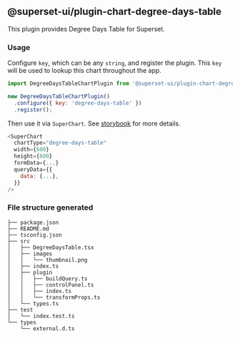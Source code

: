 ## @superset-ui/plugin-chart-degree-days-table



This plugin provides Degree Days Table for Superset.

### Usage

Configure `key`, which can be any `string`, and register the plugin. This `key` will be used to lookup this chart throughout the app.

```js
import DegreeDaysTableChartPlugin from '@superset-ui/plugin-chart-degree-days-table';

new DegreeDaysTableChartPlugin()
  .configure({ key: 'degree-days-table' })
  .register();
```

Then use it via `SuperChart`. See [storybook](https://apache-superset.github.io/superset-ui/?selectedKind=plugin-chart-degree-days-table) for more details.

```js
<SuperChart
  chartType="degree-days-table"
  width={600}
  height={600}
  formData={...}
  queryData={{
    data: {...},
  }}
/>
```

### File structure generated

```
├── package.json
├── README.md
├── tsconfig.json
├── src
│   ├── DegreeDaysTable.tsx
│   ├── images
│   │   └── thumbnail.png
│   ├── index.ts
│   ├── plugin
│   │   ├── buildQuery.ts
│   │   ├── controlPanel.ts
│   │   ├── index.ts
│   │   └── transformProps.ts
│   └── types.ts
├── test
│   └── index.test.ts
└── types
    └── external.d.ts
```